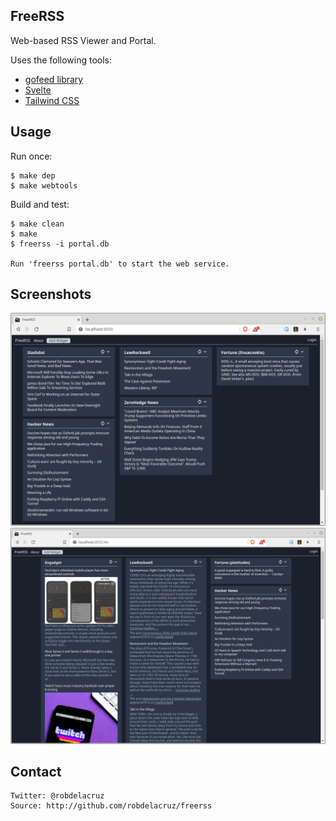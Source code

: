 ## FreeRSS

Web-based RSS Viewer and Portal.

Uses the following tools:
- [gofeed library](https://github.com/mmcdole/gofeed)
- [Svelte](https://svelte.dev)
- [Tailwind CSS](https://tailwindcss.com)

## Usage

Run once:

    $ make dep
    $ make webtools

Build and test:

    $ make clean
    $ make
    $ freerss -i portal.db

    Run 'freerss portal.db' to start the web service.

## Screenshots

![freerss portal](screenshots/freerss_portal.png)
![widgets with preview](screenshots/freerss_withpreview.png)

## Contact
    Twitter: @robdelacruz
    Source: http://github.com/robdelacruz/freerss

